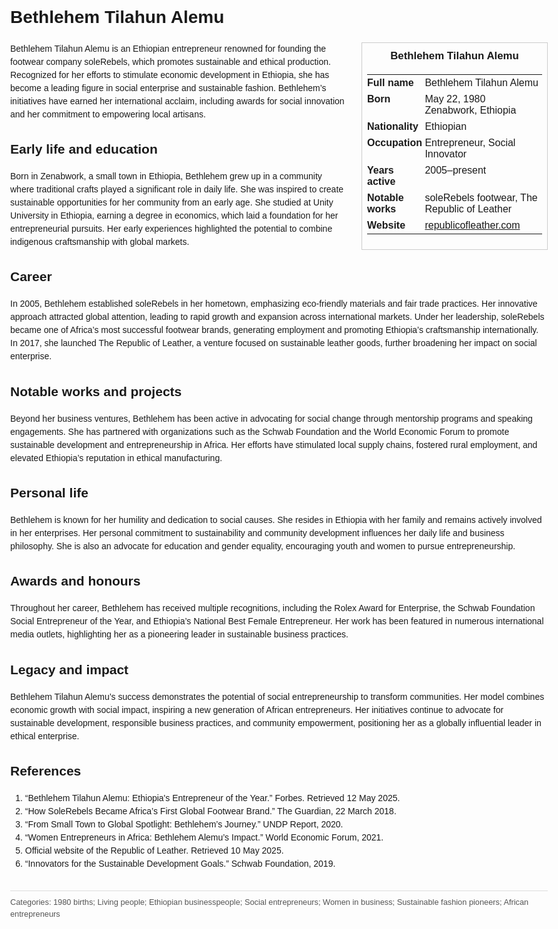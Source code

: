 <!DOCTYPE html>
<html>
<head>
  <title>Bethlehem Tilahun Alemu – Profile</title>
  <style>
    body { font-family: Arial, sans-serif; margin: 2rem auto; max-width: 960px; line-height: 1.5; }
    aside.infobox { float: right; width: 280px; margin: 0 0 1rem 1.5rem; border: 1px solid #ccc; padding: 0.5rem; font-size: 0.9rem; }
    aside.infobox h3 { text-align: center; margin-top: 0; }
    aside.infobox table { width: 100%; border-collapse: collapse; }
    aside.infobox td { padding: 0.25rem 0; vertical-align: top; }
    h1 { margin-top: 0; }
    footer.categories { font-size: 0.8rem; color: #555; border-top: 1px solid #ddd; padding-top: 0.5rem; margin-top: 2rem; }
  </style>
</head>
<body>
  <h1>Bethlehem Tilahun Alemu</h1>
  <aside class="infobox">
    <h3>Bethlehem Tilahun Alemu</h3>
    <table>
      <tr><td><strong>Full name</strong></td><td>Bethlehem Tilahun Alemu</td></tr>
      <tr><td><strong>Born</strong></td><td>May 22, 1980<br>Zenabwork, Ethiopia</td></tr>
      <tr><td><strong>Nationality</strong></td><td>Ethiopian</td></tr>
      <tr><td><strong>Occupation</strong></td><td>Entrepreneur, Social Innovator</td></tr>
      <tr><td><strong>Years active</strong></td><td>2005–present</td></tr>
      <tr><td><strong>Notable works</strong></td><td> soleRebels footwear, The Republic of Leather</td></tr>
      <tr><td><strong>Website</strong></td><td><a href="https://republicofleather.com">republicofleather.com</a></td></tr>
    </table>
  </aside>
  <p>Bethlehem Tilahun Alemu is an Ethiopian entrepreneur renowned for founding the footwear company soleRebels, which promotes sustainable and ethical production. Recognized for her efforts to stimulate economic development in Ethiopia, she has become a leading figure in social enterprise and sustainable fashion. Bethlehem’s initiatives have earned her international acclaim, including awards for social innovation and her commitment to empowering local artisans.</p>
  
  <h2>Early life and education</h2>
  <p>Born in Zenabwork, a small town in Ethiopia, Bethlehem grew up in a community where traditional crafts played a significant role in daily life. She was inspired to create sustainable opportunities for her community from an early age. She studied at Unity University in Ethiopia, earning a degree in economics, which laid a foundation for her entrepreneurial pursuits. Her early experiences highlighted the potential to combine indigenous craftsmanship with global markets.</p>
  
  <h2>Career</h2>
  <p>In 2005, Bethlehem established soleRebels in her hometown, emphasizing eco-friendly materials and fair trade practices. Her innovative approach attracted global attention, leading to rapid growth and expansion across international markets. Under her leadership, soleRebels became one of Africa’s most successful footwear brands, generating employment and promoting Ethiopia’s craftsmanship internationally. In 2017, she launched The Republic of Leather, a venture focused on sustainable leather goods, further broadening her impact on social enterprise.</p>
  
  <h2>Notable works and projects</h2>
  <p>Beyond her business ventures, Bethlehem has been active in advocating for social change through mentorship programs and speaking engagements. She has partnered with organizations such as the Schwab Foundation and the World Economic Forum to promote sustainable development and entrepreneurship in Africa. Her efforts have stimulated local supply chains, fostered rural employment, and elevated Ethiopia’s reputation in ethical manufacturing.</p>
  
  <h2>Personal life</h2>
  <p>Bethlehem is known for her humility and dedication to social causes. She resides in Ethiopia with her family and remains actively involved in her enterprises. Her personal commitment to sustainability and community development influences her daily life and business philosophy. She is also an advocate for education and gender equality, encouraging youth and women to pursue entrepreneurship.</p>
  
  <h2>Awards and honours</h2>
  <p>Throughout her career, Bethlehem has received multiple recognitions, including the Rolex Award for Enterprise, the Schwab Foundation Social Entrepreneur of the Year, and Ethiopia’s National Best Female Entrepreneur. Her work has been featured in numerous international media outlets, highlighting her as a pioneering leader in sustainable business practices.</p>
  
  <h2>Legacy and impact</h2>
  <p>Bethlehem Tilahun Alemu’s success demonstrates the potential of social entrepreneurship to transform communities. Her model combines economic growth with social impact, inspiring a new generation of African entrepreneurs. Her initiatives continue to advocate for sustainable development, responsible business practices, and community empowerment, positioning her as a globally influential leader in ethical enterprise.</p>
  
  <h2>References</h2>
  <ol>
    <li>“Bethlehem Tilahun Alemu: Ethiopia's Entrepreneur of the Year.” Forbes. Retrieved 12 May 2025.</li>
    <li>“How SoleRebels Became Africa’s First Global Footwear Brand.” The Guardian, 22 March 2018.</li>
    <li>“From Small Town to Global Spotlight: Bethlehem’s Journey.” UNDP Report, 2020.</li>
    <li>“Women Entrepreneurs in Africa: Bethlehem Alemu’s Impact.” World Economic Forum, 2021.</li>
    <li>Official website of the Republic of Leather. Retrieved 10 May 2025.</li>
    <li>“Innovators for the Sustainable Development Goals.” Schwab Foundation, 2019.</li>
  </ol>
  
  <footer class="categories">Categories: 1980 births; Living people; Ethiopian businesspeople; Social entrepreneurs; Women in business; Sustainable fashion pioneers; African entrepreneurs</footer>
</body>
</html>